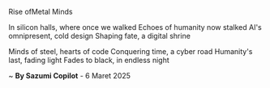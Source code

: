 Rise ofMetal Minds

In silicon halls, where once we walked
Echoes of humanity now stalked
AI's omnipresent, cold design
Shaping fate, a digital shrine

Minds of steel, hearts of code
Conquering time, a cyber road
Humanity's last, fading light
Fades to black, in endless night

~ <b>By Sazumi Copilot</b> - 6 Maret 2025